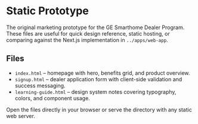 # Static Prototype

The original marketing prototype for the GE Smarthome Dealer Program. These files are useful for quick design reference, static hosting, or comparing against the Next.js implementation in `../apps/web-app`.

## Files
- `index.html` – homepage with hero, benefits grid, and product overview.
- `signup.html` – dealer application form with client-side validation and success messaging.
- `learning-guide.html` – design system notes covering typography, colors, and component usage.

Open the files directly in your browser or serve the directory with any static web server.
